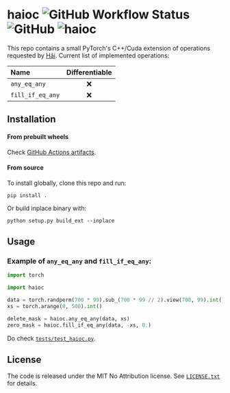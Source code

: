 haioc ![GitHub Workflow Status](https://img.shields.io/github/actions/workflow/status/inspiros/haioc/build_wheels.yaml) ![GitHub](https://img.shields.io/github/license/inspiros/haioc) ![haioc](https://img.shields.io/badge/%C4%91mm-h%E1%BB%8Dc%20v%E1%BB%ABa%20th%C3%B4i-red)
======

This repo contains a small PyTorch's C++/Cuda extension of operations requested by [Hải](https://github.com/hocdot).
Current list of implemented operations:

| Name             | Differentiable |
|:-----------------|:--------------:|
| `any_eq_any`     |       ❌        |
| `fill_if_eq_any` |       ❌        |

## Installation

#### From prebuilt wheels

Check [GitHub Actions artifacts](https://github.com/inspiros/haioc/actions).

#### From source
To install globally, clone this repo and run:

```
pip install .
```

Or build inplace binary with:

```
python setup.py build_ext --inplace
```

## Usage

### Example of `any_eq_any` and `fill_if_eq_any`:

```python
import torch

import haioc

data = torch.randperm(700 * 99).sub_(700 * 99 // 2).view(700, 99).int()
xs = torch.arange(0, 500).int()

delete_mask = haioc.any_eq_any(data, xs)
zero_mask = haioc.fill_if_eq_any(data, -xs, 0.)
```

Do check [`tests/test_haioc.py`](tests/test_haioc.py).

## License

The code is released under the MIT No Attribution license. See [`LICENSE.txt`](LICENSE.txt) for details.
